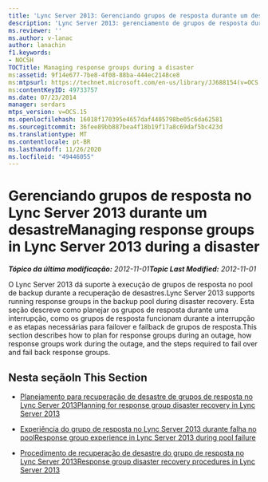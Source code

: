```yaml
---
title: 'Lync Server 2013: Gerenciando grupos de resposta durante um desastre'
description: 'Lync Server 2013: gerenciamento de grupos de resposta durante um desastre.'
ms.reviewer: ''
ms.author: v-lanac
author: lanachin
f1.keywords:
- NOCSH
TOCTitle: Managing response groups during a disaster
ms:assetid: 9f14e677-7be8-4f08-88ba-444ec2148ce8
ms:mtpsurl: https://technet.microsoft.com/en-us/library/JJ688154(v=OCS.15)
ms:contentKeyID: 49733757
ms.date: 07/23/2014
manager: serdars
mtps_version: v=OCS.15
ms.openlocfilehash: 16018f170395e4657daf4405798be05c6da62581
ms.sourcegitcommit: 36fee89bb887bea4f18b19f17a8c69daf5bc423d
ms.translationtype: MT
ms.contentlocale: pt-BR
ms.lasthandoff: 11/26/2020
ms.locfileid: "49446055"
---
```

# <a name="managing-response-groups-in-lync-server-2013-during-a-disaster"></a><span data-ttu-id="4367b-103">Gerenciando grupos de resposta no Lync Server 2013 durante um desastre</span><span class="sxs-lookup"><span data-stu-id="4367b-103">Managing response groups in Lync Server 2013 during a disaster</span></span>

<div data-xmlns="http://www.w3.org/1999/xhtml">

<div class="topic" data-xmlns="http://www.w3.org/1999/xhtml" data-msxsl="urn:schemas-microsoft-com:xslt" data-cs="https://msdn.microsoft.com/">

<div data-asp="https://msdn2.microsoft.com/asp">



</div>

<div id="mainSection">

<div id="mainBody"><span data-ttu-id="4367b-104">

<span> </span></span><span class="sxs-lookup"><span data-stu-id="4367b-104">

<span> </span></span></span>

<span data-ttu-id="4367b-105">_**Tópico da última modificação:** 2012-11-01_</span><span class="sxs-lookup"><span data-stu-id="4367b-105">_**Topic Last Modified:** 2012-11-01_</span></span>

<span data-ttu-id="4367b-106">O Lync Server 2013 dá suporte à execução de grupos de resposta no pool de backup durante a recuperação de desastres.</span><span class="sxs-lookup"><span data-stu-id="4367b-106">Lync Server 2013 supports running response groups in the backup pool during disaster recovery.</span></span> <span data-ttu-id="4367b-107">Esta seção descreve como planejar os grupos de resposta durante uma interrupção, como os grupos de resposta funcionam durante a interrupção e as etapas necessárias para failover e failback de grupos de resposta.</span><span class="sxs-lookup"><span data-stu-id="4367b-107">This section describes how to plan for response groups during an outage, how response groups work during the outage, and the steps required to fail over and fail back response groups.</span></span>

<div>

## <a name="in-this-section"></a><span data-ttu-id="4367b-108">Nesta seção</span><span class="sxs-lookup"><span data-stu-id="4367b-108">In This Section</span></span>

  - [<span data-ttu-id="4367b-109">Planejamento para recuperação de desastre de grupos de resposta no Lync Server 2013</span><span class="sxs-lookup"><span data-stu-id="4367b-109">Planning for response group disaster recovery in Lync Server 2013</span></span>](lync-server-2013-planning-for-response-group-disaster-recovery.md)

  - [<span data-ttu-id="4367b-110">Experiência do grupo de resposta no Lync Server 2013 durante falha no pool</span><span class="sxs-lookup"><span data-stu-id="4367b-110">Response group experience in Lync Server 2013 during pool failure</span></span>](lync-server-2013-response-group-experience-during-pool-failure.md)

  - [<span data-ttu-id="4367b-111">Procedimento de recuperação de desastre do grupo de resposta no Lync Server 2013</span><span class="sxs-lookup"><span data-stu-id="4367b-111">Response group disaster recovery procedures in Lync Server 2013</span></span>](lync-server-2013-response-group-disaster-recovery-procedures.md)

<span data-ttu-id="4367b-112"></div>

</div>

<span> </span>

</div>

</div>

</span><span class="sxs-lookup"><span data-stu-id="4367b-112"></div>

</div>

<span> </span>

</div>

</div>

</span></span></div>

